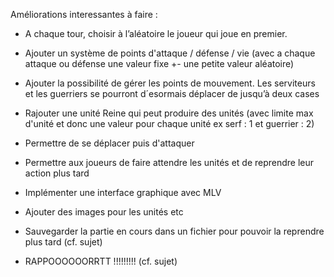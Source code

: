 Améliorations interessantes à faire : 
- A chaque tour, choisir à l’aléatoire le joueur qui joue en premier.
- Ajouter un système de points d'attaque / défense / vie (avec a chaque attaque ou défense une valeur fixe +- une petite valeur aléatoire)
- Ajouter la possibilité de gérer les points de mouvement. Les serviteurs et les guerriers se pourront d´esormais déplacer de jusqu’à deux cases
- Rajouter une unité Reine qui peut produire des unités (avec limite max d'unité et donc une valeur pour chaque unité ex serf : 1 et guerrier : 2)
- Permettre de se déplacer puis d'attaquer
- Permettre aux joueurs de faire attendre les unités et de reprendre leur action plus tard

- Implémenter une interface graphique avec MLV
- Ajouter des images pour les unités etc

- Sauvegarder la partie en cours dans un fichier pour pouvoir la reprendre plus tard (cf. sujet)


- RAPPOOOOOORRTT !!!!!!!!! (cf. sujet)